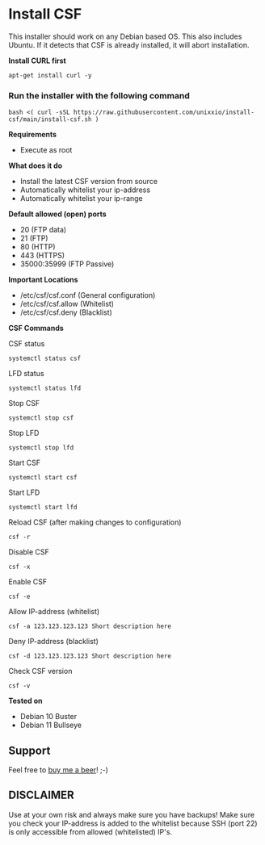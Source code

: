 # Install CSF

This installer should work on any Debian based OS. This also includes Ubuntu. If it detects that CSF is already installed, it will abort installation.

**Install CURL first**
```
apt-get install curl -y
```

### Run the installer with the following command
```
bash <( curl -sSL https://raw.githubusercontent.com/unixxio/install-csf/main/install-csf.sh )
```

**Requirements**
* Execute as root

**What does it do**
* Install the latest CSF version from source
* Automatically whitelist your ip-address
* Automatically whitelist your ip-range

**Default allowed (open) ports**
* 20 (FTP data)
* 21 (FTP)
* 80 (HTTP)
* 443 (HTTPS)
* 35000:35999 (FTP Passive)

**Important Locations**
* /etc/csf/csf.conf (General configuration)
* /etc/csf/csf.allow (Whitelist)
* /etc/csf/csf.deny (Blacklist)

**CSF Commands**

CSF status
```
systemctl status csf
```
LFD status
```
systemctl status lfd
```
Stop CSF
```
systemctl stop csf
```
Stop LFD
```
systemctl stop lfd
```
Start CSF
```
systemctl start csf
```
Start LFD
```
systemctl start lfd
```
Reload CSF (after making changes to configuration)
```
csf -r
```
Disable CSF
```
csf -x
```
Enable CSF
```
csf -e
```
Allow IP-address (whitelist)
```
csf -a 123.123.123.123 Short description here
```
Deny IP-address (blacklist)
```
csf -d 123.123.123.123 Short description here
```
Check CSF version
```
csf -v
```

**Tested on**
* Debian 10 Buster
* Debian 11 Bullseye

## Support
Feel free to [buy me a beer](https://paypal.me/sonnymeijer)! ;-)

## DISCLAIMER
Use at your own risk and always make sure you have backups! Make sure you check your IP-address is added to the whitelist because SSH (port 22) is only accessible from allowed (whitelisted) IP's.
